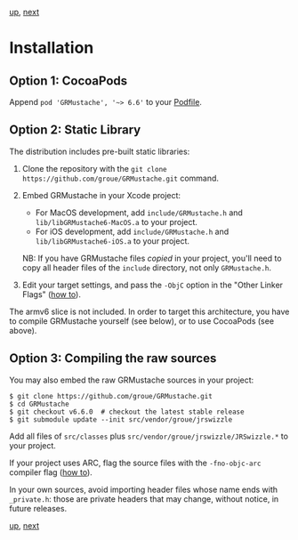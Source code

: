 [up](../../../../GRMustache#documentation), [next](introduction.md)

Installation
============

Option 1: CocoaPods
-------------------

Append `pod 'GRMustache', '~> 6.6'` to your [Podfile](https://github.com/CocoaPods/CocoaPods).


Option 2: Static Library
------------------------

The distribution includes pre-built static libraries:

1. Clone the repository with the `git clone https://github.com/groue/GRMustache.git` command.

2. Embed GRMustache in your Xcode project:
    - For MacOS development, add `include/GRMustache.h` and `lib/libGRMustache6-MacOS.a` to your project.
    - For iOS development, add `include/GRMustache.h` and `lib/libGRMustache6-iOS.a` to your project.
    
    NB: If you have GRMustache files *copied* in your project, you'll need to copy all header files of the `include` directory, not only `GRMustache.h`.

3. Edit your target settings, and pass the `-ObjC` option in the "Other Linker Flags" ([how to](http://developer.apple.com/library/mac/#qa/qa1490/_index.html)).

The armv6 slice is not included. In order to target this architecture, you have to compile GRMustache yourself (see below), or to use CocoaPods (see above).


Option 3: Compiling the raw sources
-----------------------------------

You may also embed the raw GRMustache sources in your project:

    $ git clone https://github.com/groue/GRMustache.git
    $ cd GRMustache
    $ git checkout v6.6.0  # checkout the latest stable release
    $ git submodule update --init src/vendor/groue/jrswizzle

Add all files of `src/classes` plus `src/vendor/groue/jrswizzle/JRSwizzle.*` to your project.

If your project uses ARC, flag the source files with the `-fno-objc-arc` compiler flag ([how to](http://stackoverflow.com/questions/6646052/how-can-i-disable-arc-for-a-single-file-in-a-project)).

In your own sources, avoid importing header files whose name ends with `_private.h`: those are private headers that may change, without notice, in future releases.


[up](../../../../GRMustache#documentation), [next](introduction.md)
